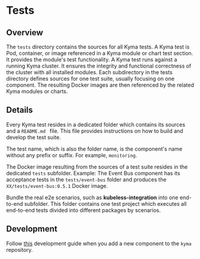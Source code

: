 # Tests

## Overview

The `tests` directory contains the sources for all Kyma tests.
A Kyma test is Pod, container, or image referenced in a Kyma module or chart test section. It provides the module's test functionality. 
A Kyma test runs against a running Kyma cluster. It ensures the integrity and functional correctness of the cluster with all installed modules. 
Each subdirectory in the tests directory defines sources for one test suite, usually focusing on one component. The resulting Docker images are then referenced by the related Kyma modules or charts.

## Details

Every Kyma test resides in a dedicated folder which contains its sources and a `README.md ` file. This file provides instructions on how to build and develop the test suite.

The test name, which is also the folder name,  is the component's name without any prefix or suffix. For example,  `monitoring`.

The Docker image resulting from the sources of a test suite resides in the dedicated `tests` subfolder.
Example: The Event Bus component has its acceptance tests in the `tests/event-bus` folder and produces the `XX/tests/event-bus:0.5.1` Docker image.

Bundle the real e2e scenarios, such as **kubeless-integration** into one end-to-end subfolder. This folder contains one test project which executes all end-to-end tests divided into different packages by scenarios.

## Development

Follow [this](https://github.com/kyma-project/kyma/blob/master/resources/README.md) development guide when you add a new component to the `kyma` repository.
